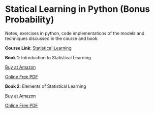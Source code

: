 # Statical Learning in Python (Bonus Probability)
Notes, exercises in python, code implementations of the models and techniques discussed in the course and book.

**Course Link**: [Statistical Learning](https://www.edx.org/course/statistical-learning)

**Book 1**: Introduction to Statistical Learning

[Buy at Amazon](https://www.amazon.in/Introduction-Statistical-Learning-Applications-Statistics/dp/1461471370/) 

[Online Free PDF](https://www.ime.unicamp.br/~dias/Intoduction%20to%20Statistical%20Learning.pdf)

**Book 2**: Elements of Statistical Learning

[Buy at Amazon](https://www.amazon.in/Elements-Statistical-Learning-Prediction-Statistics/dp/0387848576/)

[Online Free PDF](https://web.stanford.edu/~hastie/Papers/ESLII.pdf)
